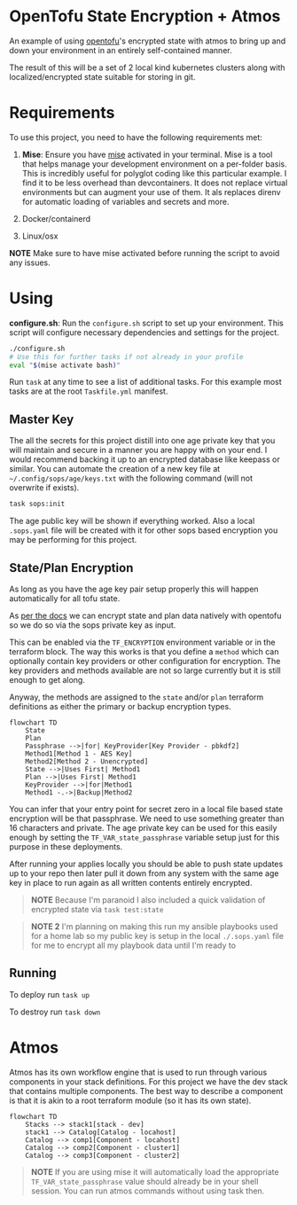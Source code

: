 # OpenTofu State Encryption + Atmos

An example of using [opentofu](https://opentofu.org/)'s encrypted state with atmos to bring up and down your environment in an entirely self-contained manner.

The result of this will be a set of 2 local kind kubernetes clusters along with localized/encrypted state suitable for storing in git.

# Requirements

To use this project, you need to have the following requirements met:

1. **Mise**: Ensure you have [mise](https://mise.jdx.dev/) activated in your terminal. Mise is a tool that helps manage your development environment on a per-folder basis. This is incredibly useful for polyglot coding like this particular example. I find it to be less overhead than devcontainers. It does not replace virtual environments but can augment your use of them. It als replaces direnv for automatic loading of variables and secrets and more.

2. Docker/containerd

3. Linux/osx

**NOTE** Make sure to have mise activated before running the script to avoid any issues.

# Using

**configure.sh**: Run the `configure.sh` script to set up your environment. This script will configure necessary dependencies and settings for the project.

```sh
./configure.sh
# Use this for further tasks if not already in your profile
eval "$(mise activate bash)"
```

Run `task` at any time to see a list of additional tasks. For this example most tasks are at the root `Taskfile.yml` manifest.

## Master Key

The all the secrets for this project distill into one age private key that you will maintain and secure in a manner you are happy with on your end. I would recommend backing it up to an encrypted database like keepass or similar. You can automate the creation of a new key file at `~/.config/sops/age/keys.txt` with the following command (will not overwrite if exists).

```bash
task sops:init
```

The age public key will be shown if everything worked. Also a local `.sops.yaml` file will be created with it for other sops based encryption you may be performing for this project.

## State/Plan Encryption

As long as you have the age key pair setup properly this will happen automatically for all tofu state.

As [per the docs](https://opentofu.org/docs/language/state/encryption/) we can encrypt state and plan data natively with opentofu so we do so via the sops private key as input.

This can be enabled via the `TF_ENCRYPTION` environment variable or in the terraform block. The way this works is that you define a `method` which can optionally contain key providers or other configuration for encryption. The key providers and methods available are not so large currently but it is still enough to get along.

Anyway, the methods are assigned to the `state` and/or `plan` terraform definitions as either the primary or backup encryption types.

```mermaid
flowchart TD
    State
    Plan
    Passphrase -->|for| KeyProvider[Key Provider - pbkdf2]
    Method1[Method 1 - AES Key]
    Method2[Method 2 - Unencrypted]
    State -->|Uses First| Method1
    Plan -->|Uses First| Method1
    KeyProvider -->|for|Method1
    Method1 -.->|Backup|Method2
```

You can infer that your entry point for secret zero in a local file based state encryption will be that passphrase. We need to use something greater than 16 characters and private. The age private key can be used for this easily enough by setting the `TF_VAR_state_passphrase` variable setup just for this purpose in these deployments.

After running your applies locally you should be able to push state updates up to your repo then later pull it down from any system with the same age key in place to run again as all written contents entirely encrypted.

> **NOTE** Because I'm paranoid I also included a quick validation of encrypted state via `task test:state`

> **NOTE 2** I'm planning on making this run my ansible playbooks used for a home lab so my public key is setup in the local `./.sops.yaml` file for me to encrypt all my playbook data until I'm ready to

## Running

To deploy run `task up`

To destroy run `task down`

# Atmos

Atmos has its own workflow engine that is used to run through various components in your stack definitions. For this project we have the dev stack that contains multiple components. The best way to describe a component is that it is akin to a root terraform module (so it has its own state).

```mermaid
flowchart TD
    Stacks --> stack1[stack - dev]
    stack1 --> Catalog[Catalog - locahost]
    Catalog --> comp1[Component - locahost]
    Catalog --> comp2[Component - cluster1]
    Catalog --> comp3[Component - cluster2]
```

> **NOTE** If you are using mise it will automatically load the appropriate `TF_VAR_state_passphrase` value should already be in your shell session. You can run atmos commands without using task then.
